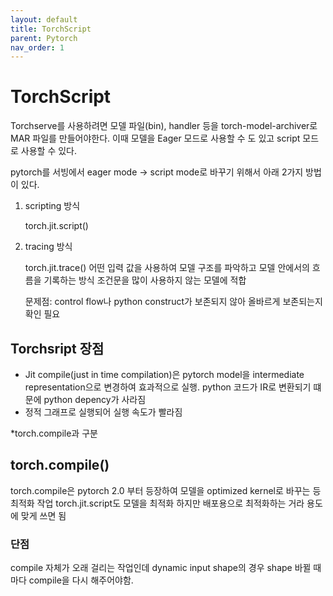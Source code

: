 ```yaml
---
layout: default
title: TorchScript
parent: Pytorch
nav_order: 1
---
```

# TorchScript

Torchserve를 사용하려면 모델 파일(bin), handler  등을 torch-model-archiver로 MAR 파일를 만들어야한다. 이때  모델을 Eager 모드로 사용할 수 도 있고  script 모드로 사용할 수 있다.

pytorch를 서빙에서 eager mode -> script mode로 바꾸기 위해서 아래 2가지 방법이 있다.

1. scripting 방식
    
    torch.jit.script()
    
2. tracing 방식
    
     torch.jit.trace() 어떤 입력 값을 사용하여 모델 구조를 파악하고 모델 안에서의 흐름을 기록하는 방식 조건문을 많이 사용하지 않는 모델에 적합
    
    문제점: control flow나 python construct가 보존되지 않아 올바르게 보존되는지 확인 필요
    

## Torchsript 장점

- Jit compile(just in time compilation)은 pytorch model을 intermediate representation으로 변경하여 효과적으로 실행. python 코드가 IR로 변환되기 떄문에 python depency가 사라짐
- 정적 그래프로 실행되어 실행 속도가 빨라짐

*torch.compile과 구분

## torch.compile()

torch.compile은 pytorch 2.0 부터 등장하여 모델을 optimized kernel로 바꾸는 등 최적화 작업
torch.jit.script도 모델을 최적화 하지만 배포용으로 최적화하는 거라 용도에 맞게 쓰면 됨

### 단점

compile 자체가 오래 걸리는 작업인데 dynamic input shape의 경우 shape 바뀔 때마다 compile을 다시 해주어야함.
